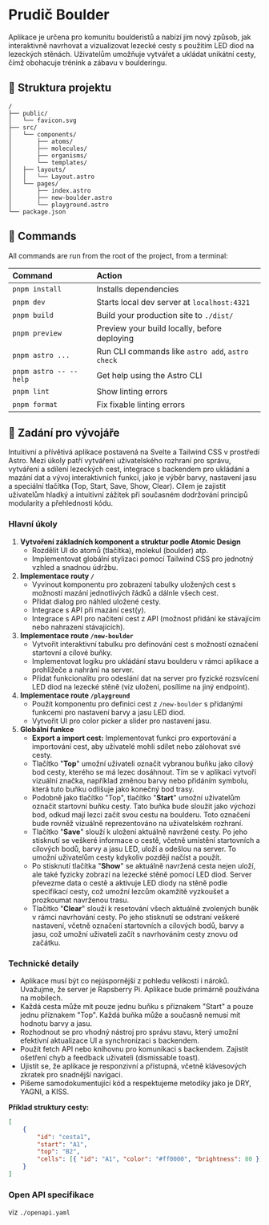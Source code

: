 # Prudič Boulder

Aplikace je určena pro komunitu boulderistů a nabízí jim nový způsob, jak interaktivně navrhovat a vizualizovat lezecké cesty s použitím LED diod na lezeckých stěnách. Uživatelům umožňuje vytvářet a ukládat unikátní cesty, čímž obohacuje trénink a zábavu v boulderingu.

## 🚀 Struktura projektu

```text
/
├── public/
│   └── favicon.svg
├── src/
│   └── components/
│       ├── atoms/
│       ├── molecules/
│       ├── organisms/
│       └── templates/
│   ├── layouts/
│   │   └── Layout.astro
│   └── pages/
│       ├── index.astro
│       ├── new-boulder.astro
│       └── playground.astro
└── package.json
```

## 🧞 Commands

All commands are run from the root of the project, from a terminal:

| Command                | Action                                           |
| :--------------------- | :----------------------------------------------- |
| `pnpm install`         | Installs dependencies                            |
| `pnpm dev`             | Starts local dev server at `localhost:4321`      |
| `pnpm build`           | Build your production site to `./dist/`          |
| `pnpm preview`         | Preview your build locally, before deploying     |
| `pnpm astro ...`       | Run CLI commands like `astro add`, `astro check` |
| `pnpm astro -- --help` | Get help using the Astro CLI                     |
| `pnpm lint`            | Show linting errors                              |
| `pnpm format`          | Fix fixable linting errors                       |

## 👀 Zadání pro vývojáře

Intuitivní a přívětivá aplikace postavená na Svelte a Tailwind CSS v prostředí Astro. Mezi úkoly patří vytváření uživatelského rozhraní pro správu, vytváření a sdílení lezeckých cest, integrace s backendem pro ukládání a mazání dat a vývoj interaktivních funkcí, jako je výběr barvy, nastavení jasu a speciální tlačítka (Top, Start, Save, Show, Clear). Cílem je zajistit uživatelům hladký a intuitivní zážitek při současném dodržování principů modularity a přehlednosti kódu.

### Hlavní úkoly

1. **Vytvoření základních komponent a struktur podle Atomic Design**
   - Rozdělit UI do atomů (tlačítka), molekul (boulder) atp.
   - Implementovat globální stylizaci pomocí Tailwind CSS pro jednotný vzhled a snadnou údržbu.
2. **Implementace routy `/`**
   - Vyvinout komponentu pro zobrazení tabulky uložených cest s možností mazání jednotlivých řádků a dálnle všech cest.
   - Přidat dialog pro náhled uložené cesty.
   - Integrace s API při mazání cest(y).
   - Integrace s API pro načitení cest z API (možnost přidání ke stávajícím nebo nahrazení stávajících).
3. **Implementace route `/new-boulder`**
   - Vytvořit interaktivní tabulku pro definování cest s možností označení startovní a cílové buňky.
   - Implementovat logiku pro ukládání stavu boulderu v rámci aplikace a prohlížeče a nahrání na server.
   - Přidat funkcionalitu pro odeslání dat na server pro fyzické rozsvícení LED diod na lezecké stěně (viz uložení, posílíme na jiný endpoint).
4. **Implementace route `/playground`**
   - Použít komponentu pro definici cest z `/new-boulder` s přidanými funkcemi pro nastavení barvy a jasu LED diod.
   - Vytvořit UI pro color picker a slider pro nastavení jasu.
5. **Globální funkce**
   - **Export a import cest:** Implementovat funkci pro exportování a importování cest, aby uživatelé mohli sdílet nebo zálohovat své cesty.
   - Tlačítko "**Top**" umožní uživateli označit vybranou buňku jako cílový bod cesty, kterého se má lezec dosáhnout. Tím se v aplikaci vytvoří vizuální značka, například změnou barvy nebo přidáním symbolu, která tuto buňku odlišuje jako konečný bod trasy.
   - Podobně jako tlačítko "Top", tlačítko "**Start**" umožní uživatelům označit startovní buňku cesty. Tato buňka bude sloužit jako výchozí bod, odkud mají lezci začít svou cestu na boulderu. Toto označení bude rovněž vizuálně reprezentováno na uživatelském rozhraní.
   - Tlačítko "**Save**" slouží k uložení aktuálně navržené cesty. Po jeho stisknutí se veškeré informace o cestě, včetně umístění startovních a cílových bodů, barvy a jasu LED, uloží a odešlou na server. To umožní uživatelům cesty kdykoliv později načíst a použít.
   - Po stisknutí tlačítka "**Show**" se aktuálně navržená cesta nejen uloží, ale také fyzicky zobrazí na lezecké stěně pomocí LED diod. Server převezme data o cestě a aktivuje LED diody na stěně podle specifikací cesty, což umožní lezcům okamžitě vyzkoušet a prozkoumat navrženou trasu.
   - Tlačítko "**Clear**" slouží k resetování všech aktuálně zvolených buněk v rámci navrhování cesty. Po jeho stisknutí se odstraní veškeré nastavení, včetně označení startovních a cílových bodů, barvy a jasu, což umožní uživateli začít s navrhováním cesty znovu od začátku.

### Technické detaily

- Aplikace musí být co nejúspornější z pohledu velikosti i nároků. Uvažujme, že server je Rapsberry Pi. Aplikace bude primárně používána na mobilech.
- Každá cesta může mít pouze jednu buňku s příznakem "Start" a pouze jednu příznakem "Top". Každá buňka může a současně nemusí mít hodnotu barvy a jasu.
- Rozhodnout se pro vhodný nástroj pro správu stavu, který umožní efektivní aktualizace UI a synchronizaci s backendem.
- Použít fetch API nebo knihovnu pro komunikaci s backendem. Zajistit ošetření chyb a feedback uživateli (dismissable toast).
- Ujistit se, že aplikace je responzivní a přístupná, včetně klávesových zkratek pro snadnější navigaci.
- Píšeme samodokumentující kód a respektujeme metodiky jako je DRY, YAGNI, a KISS.

**Příklad struktury cesty:**

```json
[
	{
		"id": "cesta1",
		"start": "A1",
		"top": "B2",
		"cells": [{ "id": "A1", "color": "#ff0000", "brightness": 80 }]
	}
]
```

### Open API specifikace

viz `./openapi.yaml`
